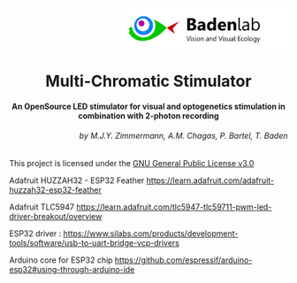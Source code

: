 ﻿<p align="right"><img src="https://github.com/BadenLab/Zebrafish-visual-space-model/blob/master/Images/Logo.png" width="300"/>
<h1 align="center">Multi-Chromatic Stimulator</h1></p>
<h4 align="center">An OpenSource LED stimulator for visual and optogenetics stimulation in combination with 2-photon recording</h4>
<p align="center"><h6 align="right">by M.J.Y. Zimmermann, A.M. Chagas, P. Bartel, T. Baden</h6></p>

This project is licensed under the [GNU General Public License v3.0](https://github.com/BadenLab/Openspritzer/blob/master/LICENSE)

Adafruit HUZZAH32 - ESP32 Feather https://learn.adafruit.com/adafruit-huzzah32-esp32-feather

Adafruit TLC5947 https://learn.adafruit.com/tlc5947-tlc59711-pwm-led-driver-breakout/overview


ESP32 driver : https://www.silabs.com/products/development-tools/software/usb-to-uart-bridge-vcp-drivers

Arduino core for ESP32 chip https://github.com/espressif/arduino-esp32#using-through-arduino-ide

</p>
